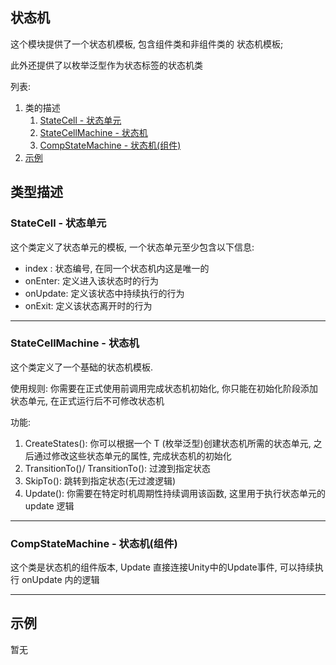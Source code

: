 ## 状态机

这个模块提供了一个状态机模板, 包含组件类和非组件类的 状态机模板;

此外还提供了以枚举泛型作为状态标签的状态机类

列表:

1. 类的描述
    1. [StateCell - 状态单元](#section_StateCell)
    2. [StateCellMachine - 状态机](#section_StateCellMachine)
    3. [CompStateMachine - 状态机(组件)](#section_CompStateMachine)
2. [示例](#section_sample)

## 类型描述
<a id="section_StateCell"></a>
### StateCell - 状态单元

这个类定义了状态单元的模板, 一个状态单元至少包含以下信息:
- index : 状态编号, 在同一个状态机内这是唯一的
- onEnter: 定义进入该状态时的行为
- onUpdate: 定义该状态中持续执行的行为
- onExit: 定义该状态离开时的行为


---
<a id="section_StateCellMachine"></a>
### StateCellMachine - 状态机

这个类定义了一个基础的状态机模板. 

使用规则: 你需要在正式使用前调用完成状态机初始化, 你只能在初始化阶段添加状态单元, 在正式运行后不可修改状态机

功能:
1. CreateStates<T>(): 你可以根据一个 T (枚举泛型)创建状态机所需的状态单元, 之后通过修改这些状态单元的属性, 完成状态机的初始化
2. TransitionTo()/ TransitionTo<T>(): 过渡到指定状态
3. SkipTo<T>(): 跳转到指定状态(无过渡逻辑)
4. Update(): 你需要在特定时机周期性持续调用该函数, 这里用于执行状态单元的 update 逻辑

---
<a id="section_CompStateMachine"></a>
### CompStateMachine - 状态机(组件)

这个类是状态机的组件版本, Update 直接连接Unity中的Update事件, 可以持续执行 onUpdate 内的逻辑

---
<a id="section_sample"></a>
## 示例

暂无

